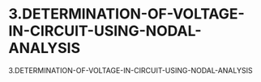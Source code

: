 # 3.DETERMINATION-OF-VOLTAGE-IN-CIRCUIT-USING-NODAL-ANALYSIS
3.DETERMINATION-OF-VOLTAGE-IN-CIRCUIT-USING-NODAL-ANALYSIS
